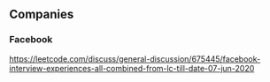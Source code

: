 ## Companies  
  
### Facebook  
https://leetcode.com/discuss/general-discussion/675445/facebook-interview-experiences-all-combined-from-lc-till-date-07-jun-2020  